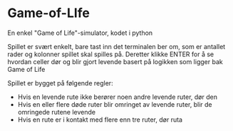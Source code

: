 # Game-of-LIfe
En enkel "Game of Life"-simulator, kodet i python

Spillet er svært enkelt, bare tast inn det terminalen ber om, som er antallet rader og kolonner spillet skal spilles på. Deretter klikke ENTER for å se hvordan celler dør og blir gjort levende basert på logikken som ligger bak Game of Life

Spillet er bygget på følgende regler:

- Hvis en levende rute ikke berører noen andre levende ruter, dør den
- Hvis en eller flere døde ruter blir omringet av levende ruter, blir de omringede rutene levende
- Hvis en rute er i kontakt med flere enn tre ruter, dør ruta
